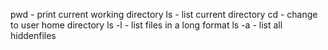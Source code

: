 pwd - print current working directory
ls - list current directory
cd - change to user home directory
ls -l - list files in a long format
ls -a  - list all hiddenfiles

